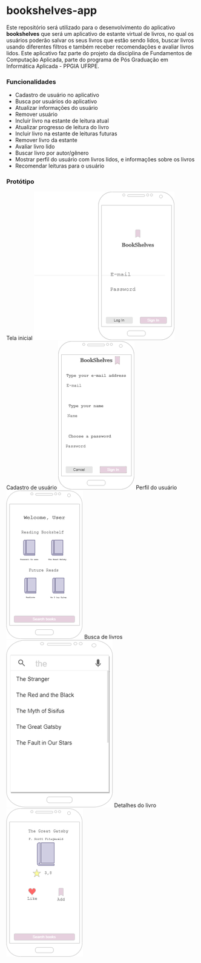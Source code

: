 # bookshelves-app

Este repositório será utilizado para o desenvolvimento do aplicativo **bookshelves** que será um aplicativo de
estante virtual de livros, no qual os usuários poderão salvar os seus livros que estão sendo lidos, buscar livros
usando diferentes filtros e também receber recomendações e avaliar livros lidos. Este aplicativo faz parte do projeto
da disciplina de Fundamentos de Computação Aplicada, parte do programa de Pós Graduação em Informática Aplicada - PPGIA 
UFRPE. 

### Funcionalidades
* Cadastro de usuário no aplicativo
* Busca por usuários do aplicativo
* Atualizar informações do usuário
* Remover usuário
* Incluir livro na estante de leitura atual
* Atualizar progresso de leitura do livro
* Incluir livro na estante de leituras futuras
* Remover livro da estante
* Avaliar livro lido
* Buscar livro por autor/gênero
* Mostrar perfil do usuário com livros lidos, e informações sobre os livros
* Recomendar leituras para o usuário

### Protótipo 

Tela inicial
<img src="/prototype/Prototipo-telas-bookshelves-Page-1.png">
Cadastro de usuário
<img src="/prototype/Prototipo-telas-bookshelves-Page-2.png">
Perfil do usuário
<img src="/prototype/Prototipo-telas-bookshelves-Page-3.png">
Busca de livros
<img src="/prototype/Prototipo-telas-bookshelves-Page-4.png">
Detalhes do livro
<img src="/prototype/Prototipo-telas-bookshelves-Page-5.png">
